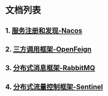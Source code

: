 # 文档列表

## 1. [服务注册和发现-Nacos](https://dongwenxiang.top/spring/微服务/服务注册和发现-nacos.html)

## 2. [三方调用框架-OpenFeign](http://dongwenxiang.top/spring/%E5%BE%AE%E6%9C%8D%E5%8A%A1/三方调用框架-OpenFeign.html)

## 3. [分布式消息框架-RabbitMQ](http://dongwenxiang.top/spring/微服务/%E5%88%86%E5%B8%83%E5%BC%8F%E6%B6%88%E6%81%AF%E6%A1%86%E6%9E%B6RabbitMQ-.html)

## 4. [分布式流量控制框架-Sentinel](http://dongwenxiang.top/spring/微服务/分布式流量控制框架-Sentinel.html)